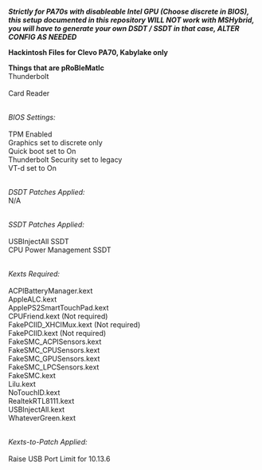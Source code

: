 ***Strictly for PA70s with disableable Intel GPU (Choose discrete in BIOS), this setup documented in this repository WILL NOT work with *MSHybrid*, you will have to generate your own DSDT / SSDT in that case, ALTER CONFIG AS NEEDED***

**Hackintosh Files for Clevo PA70, Kabylake only**

**Things that are pRoBleMatIc**
<br>Thunderbolt</br>
<br>Card Reader</br>


<br>*BIOS Settings:*</br>
<br>TPM Enabled
<br>Graphics set to discrete only
<br>Quick boot set to On
<br>Thunderbolt Security set to legacy
<br>VT-d set to On</br>

<br>*DSDT Patches Applied:*</br>
N/A

<br>*SSDT Patches Applied:*</br>
<br>USBInjectAll SSDT
<br>CPU Power Management SSDT</br>

<br>*Kexts Required:*</br>
<br>ACPIBatteryManager.kext
<br>AppleALC.kext
<br>ApplePS2SmartTouchPad.kext
<br>CPUFriend.kext (Not required)
<br>FakePCIID_XHCIMux.kext (Not required)
<br>FakePCIID.kext (Not required)
<br>FakeSMC_ACPISensors.kext
<br>FakeSMC_CPUSensors.kext
<br>FakeSMC_GPUSensors.kext
<br>FakeSMC_LPCSensors.kext
<br>FakeSMC.kext
<br>Lilu.kext
<br>NoTouchID.kext
<br>RealtekRTL8111.kext
<br>USBInjectAll.kext
<br>WhateverGreen.kext</br>

<br>*Kexts-to-Patch Applied:*</br>
<br>Raise USB Port Limit for 10.13.6</br>
